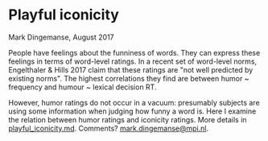 # Playful iconicity
Mark Dingemanse, August 2017

People have feelings about the funniness of words. They can express these feelings in terms of word-level ratings. In a recent set of word-level norms, Engelthaler & Hills 2017 claim that these ratings are "not well predicted by existing norms". The highest correlations they find are between humor ~ frequency and humour ~ lexical decision RT. 

However, humor ratings do not occur in a vacuum: presumably subjects are using some information when judging how funny a word is. Here I examine the relation between humor ratings and iconicity ratings. More details in [playful_iconicity.md](https://github.com/mdingemanse/playful_iconicity/blob/master/playful_iconicity.md). Comments? mark.dingemanse@mpi.nl.
